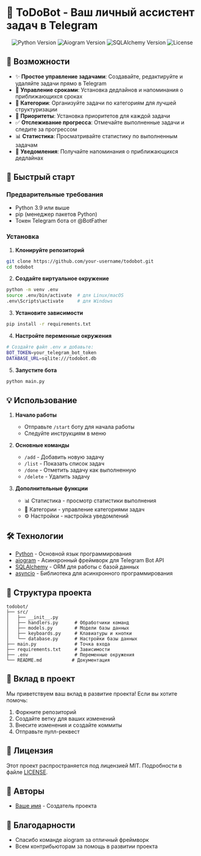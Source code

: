 # 📝 ToDoBot - Ваш личный ассистент задач в Telegram

<div align="center">
  <img src="https://img.shields.io/badge/Python-3.9%2B-blue.svg" alt="Python Version">
  <img src="https://img.shields.io/badge/aiogram-3.0%2B-blue.svg" alt="Aiogram Version">
  <img src="https://img.shields.io/badge/SQLAlchemy-2.0%2B-blue.svg" alt="SQLAlchemy Version">
  <img src="https://img.shields.io/badge/license-MIT-green.svg" alt="License">
</div>

## 🌟 Возможности

- ✨ **Простое управление задачами**: Создавайте, редактируйте и удаляйте задачи прямо в Telegram
- 📅 **Управление сроками**: Установка дедлайнов и напоминания о приближающихся сроках
- 📁 **Категории**: Организуйте задачи по категориям для лучшей структуризации
- 🎯 **Приоритеты**: Установка приоритетов для каждой задачи
- ✅ **Отслеживание прогресса**: Отмечайте выполненные задачи и следите за прогрессом
- 📊 **Статистика**: Просматривайте статистику по выполненным задачам
- 🔔 **Уведомления**: Получайте напоминания о приближающихся дедлайнах

## 🚀 Быстрый старт

### Предварительные требования

- Python 3.9 или выше
- pip (менеджер пакетов Python)
- Токен Telegram бота от @BotFather

### Установка

1. **Клонируйте репозиторий**
```bash
git clone https://github.com/your-username/todobot.git
cd todobot
```

2. **Создайте виртуальное окружение**
```bash
python -m venv .env
source .env/bin/activate  # для Linux/macOS
.env\Scripts\activate     # для Windows
```

3. **Установите зависимости**
```bash
pip install -r requirements.txt
```

4. **Настройте переменные окружения**
```bash
# Создайте файл .env и добавьте:
BOT_TOKEN=your_telegram_bot_token
DATABASE_URL=sqlite:///todobot.db
```

5. **Запустите бота**
```bash
python main.py
```

## 💡 Использование

1. **Начало работы**
   - Отправьте `/start` боту для начала работы
   - Следуйте инструкциям в меню

2. **Основные команды**
   - `/add` - Добавить новую задачу
   - `/list` - Показать список задач
   - `/done` - Отметить задачу как выполненную
   - `/delete` - Удалить задачу

3. **Дополнительные функции**
   - 📊 Статистика - просмотр статистики выполнения
   - 📁 Категории - управление категориями задач
   - ⚙️ Настройки - настройка уведомлений

## 🛠 Технологии

- [Python](https://www.python.org/) - Основной язык программирования
- [aiogram](https://docs.aiogram.dev/) - Асинхронный фреймворк для Telegram Bot API
- [SQLAlchemy](https://www.sqlalchemy.org/) - ORM для работы с базой данных
- [asyncio](https://docs.python.org/3/library/asyncio.html) - Библиотека для асинхронного программирования

## 📝 Структура проекта

```
todobot/
├── src/
│   ├── __init__.py
│   ├── handlers.py      # Обработчики команд
│   ├── models.py        # Модели базы данных
│   ├── keyboards.py     # Клавиатуры и кнопки
│   └── database.py      # Настройки базы данных
├── main.py              # Точка входа
├── requirements.txt     # Зависимости
├── .env                 # Переменные окружения
└── README.md           # Документация
```

## 🤝 Вклад в проект

Мы приветствуем ваш вклад в развитие проекта! Если вы хотите помочь:

1. Форкните репозиторий
2. Создайте ветку для ваших изменений
3. Внесите изменения и создайте коммиты
4. Отправьте пулл-реквест

## 📄 Лицензия

Этот проект распространяется под лицензией MIT. Подробности в файле [LICENSE](LICENSE).

## 👥 Авторы

- [Ваше имя](https://github.com/your-username) - Создатель проекта

## 🌟 Благодарности

- Спасибо команде aiogram за отличный фреймворк
- Всем контрибьюторам за помощь в развитии проекта 